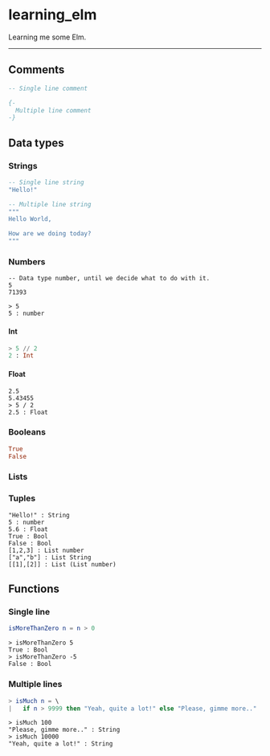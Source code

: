 # learning_elm
Learning me some Elm.

---

## Comments
``` elm
-- Single line comment

{-
  Multiple line comment
-}
```

## Data types

### Strings
``` elm
-- Single line string
"Hello!"

-- Multiple line string
"""
Hello World,

How are we doing today?
"""
```

### Numbers
```
-- Data type number, until we decide what to do with it.
5
71393

> 5
5 : number
```
#### Int
``` elm
> 5 // 2
2 : Int
```
#### Float
```
2.5
5.43455
> 5 / 2
2.5 : Float
```

### Booleans
``` elm
True
False
```

### Lists


### Tuples

```
"Hello!" : String
5 : number
5.6 : Float
True : Bool
False : Bool
[1,2,3] : List number
["a","b"] : List String
[[1],[2]] : List (List number)
```

## Functions

### Single line
``` elm
isMoreThanZero n = n > 0
```

```
> isMoreThanZero 5
True : Bool
> isMoreThanZero -5
False : Bool
```


### Multiple lines
``` elm
> isMuch n = \
|   if n > 9999 then "Yeah, quite a lot!" else "Please, gimme more.."
```

```
> isMuch 100
"Please, gimme more.." : String
> isMuch 10000
"Yeah, quite a lot!" : String
```

